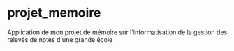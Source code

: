 # projet_memoire
Application de mon projet de mémoire sur l'informatisation de la gestion des relevés de notes d'une grande école
